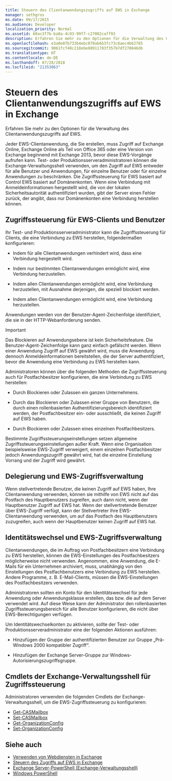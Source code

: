 ```yaml
---
title: Steuern des Clientanwendungszugriffs auf EWS in Exchange
manager: sethgros
ms.date: 09/17/2015
ms.audience: Developer
localization_priority: Normal
ms.assetid: 60ac3f7b-ba8a-4c93-99f7-c27002caff93
description: Erfahren Sie mehr zu den Optionen für die Verwaltung des Clientanwendungszugriffs auf EWS.
ms.openlocfilehash: e3a0e07b733b4ebc070ab6b3fc73c8aec4b62785
ms.sourcegitcommit: 9061fcf40c218ebe88911783f357b7df278846db
ms.translationtype: HT
ms.contentlocale: de-DE
ms.lasthandoff: 07/28/2018
ms.locfileid: "21353063"
---
```

# <a name="controlling-client-application-access-to-ews-in-exchange"></a>Steuern des Clientanwendungszugriffs auf EWS in Exchange

Erfahren Sie mehr zu den Optionen für die Verwaltung des Clientanwendungszugriffs auf EWS.
  
Jeder EWS-Clientanwendung, die Sie erstellen, muss Zugriff auf Exchange Online, Exchange Online als Teil von Office 365 oder eine Version von Exchange beginnend mit Exchange 2013, bevor diese EWS-Vorgänge aufrufen kann. Test- oder Produktionsserveradministratoren können die Exchange-Verwaltungsshell verwenden, um den Zugriff auf EWS entweder für alle Benutzer und Anwendungen, für einzelne Benutzer oder für einzelne Anwendungen zu beschränken. Die Zugriffssteuerung für EWS basiert auf Control EWS basiert auf Domänenkonten. Wenn eine Verbindung mit Anmeldeinformationen hergestellt wird, die von der lokalen Sicherheitsautorität authentifiziert wurden, gibt der Server einen Fehler zurück, der angibt, dass nur Domänenkonten eine Verbindung herstellen können. 
  
## <a name="access-control-for-ews-clients-and-users"></a>Zugriffssteuerung für EWS-Clients und Benutzer
<a name="bk_configure"> </a>

Ihr Test- und Produktionsserveradministrator kann die Zugriffssteuerung für Clients, die eine Verbindung zu EWS herstellen, folgendermaßen konfigurieren: 
  
- Indem für alle Clientanwendungen verhindert wird, dass eine Verbindung hergestellt wird.
    
- Indem nur bestimmten Clientanwendungen ermöglicht wird, eine Verbindung herzustellen.
    
- Indem allen Clientanwendungen ermöglicht wird, eine Verbindung herzustellen, mit Ausnahme derjenigen, die speziell blockiert werden.
    
- Indem allen Clientanwendungen ermöglicht wird, eine Verbindung herzustellen.
    
Anwendungen werden von der Benutzer-Agent-Zeichenfolge identifiziert, die sie in der HTTP-Webanforderung senden.
  
> [!IMPORTANT]
> Das Blockieren auf Anwendungsebene ist kein Sicherheitsfeature. Die Benutzer-Agent-Zeichenfolge kann ganz einfach gefälscht werden. Wenn einer Anwendung Zugriff auf EWS gewährt wird, muss die Anwendung dennoch Anmeldeinformationen bereitstellen, die der Server authentifiziert, bevor die Anwendung eine Verbindung zu EWS herstellen kann.  
  
Administratoren können über die folgenden Methoden die Zugriffssteuerung auch für Postfachbesitzer konfigurieren, die eine Verbindung zu EWS herstellen: 
  
- Durch Blockieren oder Zulassen ein ganzen Unternehmens.
    
- Durch das Blockieren oder Zulassen einer Gruppe von Benutzern, die durch einen rollenbasierten Authentifizierungsbereich identifiziert werden, der Postfachbesitzer ein- oder ausschließt, die keinen Zugriff auf EWS haben.
    
- Durch Blockieren oder Zulassen eines einzelnen Postfachbesitzers.
    
Bestimmte Zugriffssteuerungseinstellungen setzen allgemeine Zugriffssteuerungseinstellungen außer Kraft. Wenn eine Organisation beispielsweise EWS-Zugriff verweigert, einem einzelnen Postfachbesitzer jedoch Anwendungszugriff gewährt wird, hat die einzelne Einstellung Vorrang und der Zugriff wird gewährt. 
  
## <a name="delegation-and-ews-access-management"></a>Delegierung und EWS-Zugriffsverwaltung
<a name="bk_delegation"> </a>

Wenn stellvertretende Benutzer, die keinen Zugriff auf EWS haben, Ihre Clientanwendung verwenden, können sie mithilfe von EWS nicht auf das Postfach des Hauptbenutzers zugreifen, auch dann nicht, wenn der Hauptbenutzer Zugriff auf EWS hat. Wenn der stellvertretende Benutzer über EWS-Zugriff verfügt, kann der Stellvertreter Ihre EWS-Clientanwendung verwenden, um auf das Postfach des Hauptbenutzers zuzugreifen, auch wenn der Hauptbenutzer keinen Zugriff auf EWS hat. 
  
## <a name="impersonation-and-ews-access-management"></a>Identitätswechsel und EWS-Zugriffsverwaltung
<a name="bk_impersonation"> </a>

Clientanwendungen, die im Auftrag von Postfachbesitzern eine Verbindung zu EWS herstellen, können die EWS-Einstellungen des Postfachbesitzers möglicherweise nicht verwenden. Angenommen, eine Anwendung, die E-Mails für ein Unternehmen archiviert, muss, unabhängig von den Einstellungen des Postfachbenutzers eine Verbindung zu EWS herstellen. Andere Programme, z. B. E-Mail-Clients, müssen die EWS-Einstellungen des Postfachbesitzers verwenden. 
  
Administratoren sollten ein Konto für den Identitätswechsel für jede Anwendung oder Anwendungsklasse erstellen, das bzw. die auf dem Server verwendet wird. Auf diese Weise kann der Administrator den rollenbasierten Zugriffssteuerungsbereich für alle Benutzer konfigurieren, die nicht über EWS-Berechtigungen verfügen. 
  
Um Identitätswechselkonten zu aktivieren, sollte der Test- oder Produktionsserveradministrator eine der folgenden Aktionen ausführen: 
  
- Hinzufügen der Gruppe der authentifizierten Benutzer zur Gruppe „Prä-Windows 2000 kompatibler Zugriff“. 
    
- Hinzufügen der Exchange Server-Gruppe zur Windows-Autorisierungszugriffsgruppe. 
    
## <a name="exchange-management-shell-cmdlets-for-access-management"></a>Cmdlets der Exchange-Verwaltungsshell für Zugriffssteuerung
<a name="bk_cmdlets"> </a>

Administratoren verwenden die folgenden Cmdlets der Exchange-Verwaltungsshell, um die EWS-Zugriffssteuerung zu konfigurieren: 
  
- [Get-CASMailbox](http://technet.microsoft.com/de-DE/library/bb124754.aspx)   
- [Set-CASMailbox](http://technet.microsoft.com/de-DE/library/bb125264.aspx)   
- [Get-OrganizationConfig](http://technet.microsoft.com/de-DE/library/aa997571.aspx)   
- [Set-OrganizationConfig](http://technet.microsoft.com/de-DE/library/aa997443.aspx)
    
## <a name="see-also"></a>Siehe auch

- [Verwenden von Webdiensten in Exchange](start-using-web-services-in-exchange.md)  
- [Steuern des Zugriffs auf EWS in Exchange](how-to-control-access-to-ews-in-exchange.md)
- 
  [Exchange Server-PowerShell (Exchange-Verwaltungsshell)](https://docs.microsoft.com/en-us/powershell/exchange/exchange-server/exchange-management-shell?view=exchange-ps)
- [Windows PowerShell](http://msdn.microsoft.com/de-DE/library/dd835506%28v=vs.85%29.aspx)
    

